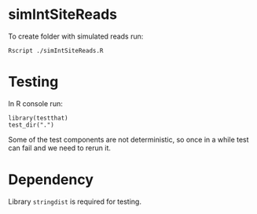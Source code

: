 # simIntSiteReads

To create folder with simulated reads run:
```{bash}
Rscript ./simIntSiteReads.R
```

# Testing

In R console run:
```{r}
library(testthat)
test_dir(".")
```

Some of the test components are not deterministic,
so once in a while test can fail and we need to rerun it.

# Dependency
Library `stringdist` is required for testing.
